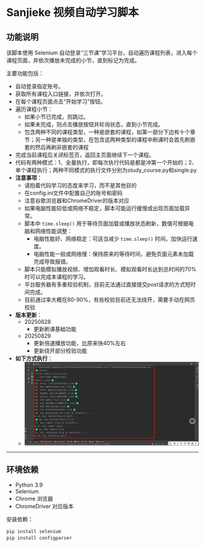 # Sanjieke 视频自动学习脚本

## 功能说明
该脚本使用 Selenium 自动登录“三节课”学习平台，自动遍历课程列表，进入每个课程页面，并依次播放未完成的小节，直到标记为完成。

主要功能包括：
- 自动登录指定账号。
- 获取所有课程入口链接，并依次打开。
- 在每个课程页面点击“开始学习”按钮。
- 遍历课程小节：
  - 如果小节已完成，则跳过。
  - 如果未完成，则点击播放按钮并轮询状态，直到小节完成。
  - 包含两种不同的课程类型，一种是嵌套的课程，如第一部分下边有十个章节；另一种是单独的类型，在包含这两种类型的课程中刷课时会首先刷嵌套的然后再刷非嵌套的课程
- 完成当前课程后关闭标签页，返回主页面继续下一个课程。
- 代码有两种模式：1、全量执行，即每次执行代码是都是冲第一个开始的；2、单个课程执行；两种不同模式的执行文件分别为study_course.py和single.py
- **注意事项**：
  - 请抱着代码学习的态度来学习，而不是其他目的
  - 在config.ini文件中配置自己的账号和密码 
  - 注意谷歌浏览器和ChromeDriver的版本对应
  - 如果电脑性能较低或网络不稳定，脚本可能运行缓慢或出现页面加载异常。
  - 脚本中 `time.sleep()` 用于等待页面加载或播放状态刷新，数值可根据电脑和网络性能调整：
    - 电脑性能好、网络稳定：可适当减少 `time.sleep()` 时间，加快运行速度。
    - 电脑性能一般或网络慢：保持原来的等待时间，避免页面元素未加载完成导致报错。
  - 脚本只能模拟播放视频、增加观看时长、模拟观看时长达到总时间的70%时可以完成本课程的学习。
  - 平台服务器有多重校验机制，目前无法通过直接提交post请求的方式短时间完成。
  - 目前通过率大概在80-90%，有些校验目前还无法绕开，需要手动在网页校验
- **版本更新**：
  - 20250828 
    - 更新刷课基础功能
  - 20250829 
    - 更新倍速播放功能，比原来快40%左右
    - 更新绕开部分校验功能
- **如下方式执行**：
  - ![img.png](img.png)
---

## 环境依赖
- Python 3.9
- Selenium
- Chrome 浏览器
- ChromeDriver 对应版本

安装依赖：
```bash
pip install selenium
pip install configparser